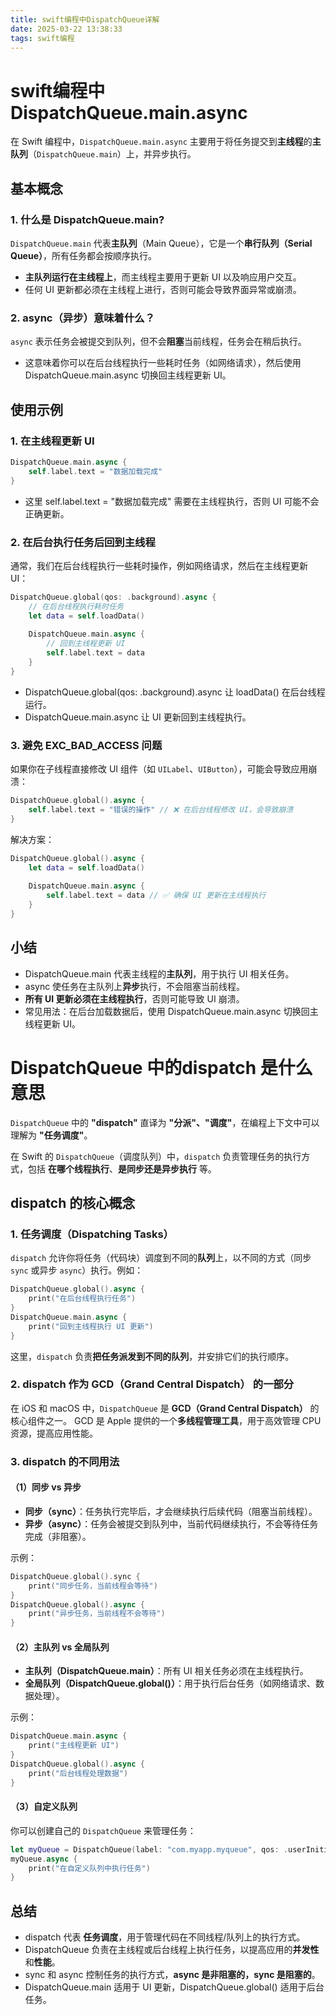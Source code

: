 ```yaml
---
title: swift编程中DispatchQueue详解
date: 2025-03-22 13:38:33
tags: swift编程
---
```




# swift编程中 DispatchQueue.main.async

在 Swift 编程中，`DispatchQueue.main.async` 主要用于将任务提交到**主线程**的**主队列**（`DispatchQueue.main`）上，并异步执行。


## **基本概念**
<!--more-->

### **1. 什么是 DispatchQueue.main?**


`DispatchQueue.main` 代表**主队列**（Main Queue），它是一个**串行队列（Serial Queue）**，所有任务都会按顺序执行。


- **主队列运行在主线程上**，而主线程主要用于更新 UI 以及响应用户交互。
- 任何 UI 更新都必须在主线程上进行，否则可能会导致界面异常或崩溃。

### **2. async（异步）意味着什么？**


`async` 表示任务会被提交到队列，但不会**阻塞**当前线程，任务会在稍后执行。


- 这意味着你可以在后台线程执行一些耗时任务（如网络请求），然后使用 DispatchQueue.main.async 切换回主线程更新 UI。


## **使用示例**


### **1. 在主线程更新 UI**


```swift
DispatchQueue.main.async {
    self.label.text = "数据加载完成"
}
```


- 这里 self.label.text = "数据加载完成" 需要在主线程执行，否则 UI 可能不会正确更新。


### **2. 在后台执行任务后回到主线程**


通常，我们在后台线程执行一些耗时操作，例如网络请求，然后在主线程更新 UI：


```swift
DispatchQueue.global(qos: .background).async {
    // 在后台线程执行耗时任务
    let data = self.loadData()
    
    DispatchQueue.main.async {
        // 回到主线程更新 UI
        self.label.text = data
    }
}
```


- DispatchQueue.global(qos: .background).async 让 loadData() 在后台线程运行。
- DispatchQueue.main.async 让 UI 更新回到主线程执行。


### **3. 避免 EXC_BAD_ACCESS 问题**


如果你在子线程直接修改 UI 组件（如 `UILabel`、`UIButton`），可能会导致应用崩溃：


```swift
DispatchQueue.global().async {
    self.label.text = "错误的操作" // ❌ 在后台线程修改 UI，会导致崩溃
}
```


解决方案：


```swift
DispatchQueue.global().async {
    let data = self.loadData()
    
    DispatchQueue.main.async {
        self.label.text = data // ✅ 确保 UI 更新在主线程执行
    }
}
```



## **小结**


- DispatchQueue.main 代表主线程的**主队列**，用于执行 UI 相关任务。
- async 使任务在主队列上**异步**执行，不会阻塞当前线程。
- **所有 UI 更新必须在主线程执行**，否则可能导致 UI 崩溃。
- 常见用法：在后台加载数据后，使用 DispatchQueue.main.async 切换回主线程更新 UI。


# DispatchQueue 中的dispatch 是什么意思

`DispatchQueue` 中的 **"dispatch"** 直译为 **"分派"、"调度"**，在编程上下文中可以理解为 **"任务调度"**。


在 Swift 的 `DispatchQueue`（调度队列）中，`dispatch` 负责管理任务的执行方式，包括 **在哪个线程执行**、**是同步还是异步执行** 等。



## **dispatch 的核心概念**


### **1. 任务调度（Dispatching Tasks）**


`dispatch` 允许你将任务（代码块）调度到不同的**队列**上，以不同的方式（同步 `sync` 或异步 `async`）执行。例如：


```swift
DispatchQueue.global().async {
    print("在后台线程执行任务")
}
DispatchQueue.main.async {
    print("回到主线程执行 UI 更新")
}
```


这里，`dispatch` 负责**把任务派发到不同的队列**，并安排它们的执行顺序。



### **2. dispatch 作为 GCD（Grand Central Dispatch） 的一部分**


在 iOS 和 macOS 中，`DispatchQueue` 是 **GCD（Grand Central Dispatch）** 的核心组件之一。
GCD 是 Apple 提供的一个**多线程管理工具**，用于高效管理 CPU 资源，提高应用性能。



### **3. dispatch 的不同用法**


#### **（1）同步 vs 异步**


- **同步（sync）**：任务执行完毕后，才会继续执行后续代码（阻塞当前线程）。
- **异步（async）**：任务会被提交到队列中，当前代码继续执行，不会等待任务完成（非阻塞）。

示例：


```swift
DispatchQueue.global().sync {
    print("同步任务，当前线程会等待")
}
DispatchQueue.global().async {
    print("异步任务，当前线程不会等待")
}
```


#### **（2）主队列 vs 全局队列**


- **主队列（DispatchQueue.main）**：所有 UI 相关任务必须在主线程执行。
- **全局队列（DispatchQueue.global()）**：用于执行后台任务（如网络请求、数据处理）。

示例：


```swift
DispatchQueue.main.async {
    print("主线程更新 UI")
}
DispatchQueue.global().async {
    print("后台线程处理数据")
}
```


#### **（3）自定义队列**


你可以创建自己的 `DispatchQueue` 来管理任务：


```swift
let myQueue = DispatchQueue(label: "com.myapp.myqueue", qos: .userInitiated)
myQueue.async {
    print("在自定义队列中执行任务")
}
```



## **总结**


- dispatch 代表 **任务调度**，用于管理代码在不同线程/队列上的执行方式。
- DispatchQueue 负责在主线程或后台线程上执行任务，以提高应用的**并发性**和**性能**。
- sync 和 async 控制任务的执行方式，**async 是非阻塞的，sync 是阻塞的**。
- DispatchQueue.main 适用于 UI 更新，DispatchQueue.global() 适用于后台任务。
